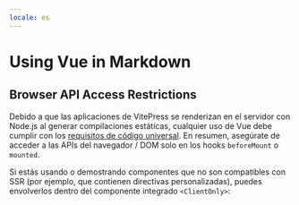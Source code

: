 ```yaml
---
locale: es
---
```

# Using Vue in Markdown

## Browser API Access Restrictions

Debido a que las aplicaciones de VitePress se renderizan en el servidor con Node.js al generar compilaciones estáticas, cualquier uso de Vue debe cumplir con los [requisitos de código universal](https://ssr.vuejs.org/es/universal.html). En resumen, asegúrate de acceder a las APIs del navegador / DOM solo en los hooks `beforeMount` o `mounted`.

Si estás usando o demostrando componentes que no son compatibles con SSR (por ejemplo, que contienen directivas personalizadas), puedes envolverlos dentro del componente integrado `<ClientOnly>`: